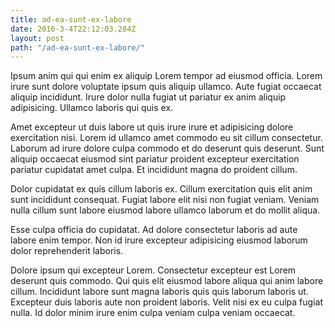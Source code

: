 ```yaml
---
title: ad-ea-sunt-ex-labore
date: 2016-3-4T22:12:03.284Z
layout: post
path: "/ad-ea-sunt-ex-labore/"
---
```


Ipsum anim qui qui enim ex aliquip Lorem tempor ad eiusmod officia. Lorem irure sunt dolore voluptate ipsum quis aliquip ullamco. Aute fugiat occaecat aliquip incididunt. Irure dolor nulla fugiat ut pariatur ex anim aliquip adipisicing. Ullamco laboris qui quis ex.

Amet excepteur ut duis labore ut quis irure irure et adipisicing dolore exercitation nisi. Lorem id ullamco amet commodo eu sit cillum consectetur. Laborum ad irure dolore culpa commodo et do deserunt quis deserunt. Sunt aliquip occaecat eiusmod sint pariatur proident excepteur exercitation pariatur cupidatat amet culpa. Et incididunt magna do proident cillum.

Dolor cupidatat ex quis cillum laboris ex. Cillum exercitation quis elit anim sunt incididunt consequat. Fugiat labore elit nisi non fugiat veniam. Veniam nulla cillum sunt labore eiusmod labore ullamco laborum et do mollit aliqua.

Esse culpa officia do cupidatat. Ad dolore consectetur laboris ad aute labore enim tempor. Non id irure excepteur adipisicing eiusmod laborum dolor reprehenderit laboris.

Dolore ipsum qui excepteur Lorem. Consectetur excepteur est Lorem deserunt quis commodo. Qui quis elit eiusmod labore aliqua qui anim labore cillum. Incididunt labore sunt magna laboris quis quis laborum laboris ut. Excepteur duis laboris aute non proident laboris. Velit nisi ex eu culpa fugiat nulla. Id dolor minim irure enim culpa veniam culpa veniam occaecat.